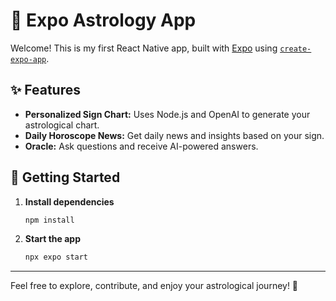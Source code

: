 # 🌟 Expo Astrology App

Welcome! This is my first React Native app, built with [Expo](https://expo.dev) using [`create-expo-app`](https://www.npmjs.com/package/create-expo-app).

## ✨ Features

- **Personalized Sign Chart:** Uses Node.js and OpenAI to generate your astrological chart.
- **Daily Horoscope News:** Get daily news and insights based on your sign.
- **Oracle:** Ask questions and receive AI-powered answers.

## 🚀 Getting Started

1. **Install dependencies**
   ```bash
   npm install
   ```

2. **Start the app**
   ```bash
   npx expo start
   ```

---

Feel free to explore, contribute, and enjoy your astrological journey! 🌙